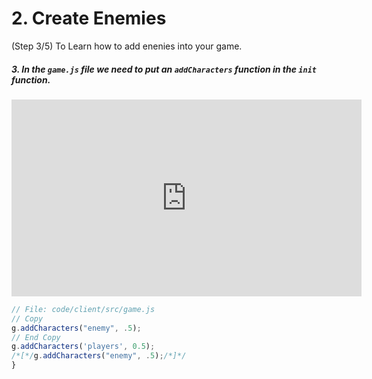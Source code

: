 # 2. Create Enemies
(Step 3/5) To Learn how to add enenies into your game.

##### 3. In the `game.js` file we need to put an `addCharacters` _function_ in the `init` _function_.

<iframe width="560" height="315" src="https://www.youtube.com/embed/3ItbPbb1ZD8" frameborder="0" allow="accelerometer; autoplay; clipboard-write; encrypted-media; gyroscope; picture-in-picture" allowfullscreen></iframe><br>

```javascript
// File: code/client/src/game.js
// Copy 
g.addCharacters("enemy", .5);
// End Copy
g.addCharacters('players', 0.5);
/*[*/g.addCharacters("enemy", .5);/*]*/
}
```
